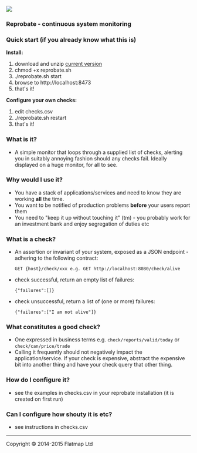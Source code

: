 <a href="https://travis-ci.org/alltonp/reprobate" target="_blank"><img src="https://travis-ci.org/alltonp/reprobate.png?branch=master"></a>

### Reprobate - continuous system monitoring

### Quick start (if you already know what this is)

**Install:**

1. download and unzip <a href="https://github.com/alltonp/reprobate/releases/download/current/reprobate.zip">current version</a>
2. chmod +x reprobate.sh
3. ./reprobate.sh start
4. browse to http://localhost:8473
5. that's it!

**Configure your own checks:**

1. edit checks.csv
2. ./reprobate.sh restart
3. that's it!

### What is it?
- A simple monitor that loops through a supplied list of checks, alerting you in suitably annoying fashion should any checks fail. Ideally displayed on a huge monitor, for all to see.

### Why would I use it?
- You have a stack of applications/services and need to know they are working **all** the time.
- You want to be notified of production problems **before** your users report them
- You need to "keep it up without touching it" (tm) - you probably work for an investment bank and enjoy segregation of duties etc

### What is a check?
- An assertion or invariant of your system, exposed as a JSON endpoint - adhering to the following contract:

	`GET {host}/check/xxx e.g. GET http://localhost:8080/check/alive`
	
- check successful, return an empty list of failures:

	`{"failures":[]}`

- check unsuccessful, return a list of (one or more) failures:

	`{"failures":["I am not alive"]}`

### What constitutes a good check?
- One expressed in business terms e.g. `check/reports/valid/today` or `check/can/price/trade`
- Calling it frequently should not negatively impact the application/service. If your check is expensive, abstract the expensive bit into another thing and have your check query that other thing.

### How do I configure it?
- see the examples in checks.csv in your reprobate installation (it is created on first run)

### Can I configure how shouty it is etc?
- see instructions in checks.csv

-----
Copyright © 2014-2015 Flatmap Ltd